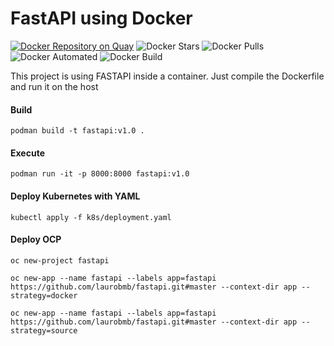 # FastAPI using Docker

[![Docker Repository on Quay](https://quay.io/repository/laurobmb/python_fastapi/status "Docker Repository on Quay")](https://quay.io/repository/laurobmb/python_fastapi)
![Docker Stars](https://img.shields.io/docker/stars/laurobmb/fastapi.svg)
![Docker Pulls](https://img.shields.io/docker/pulls/laurobmb/fastapi.svg)
![Docker Automated](https://img.shields.io/docker/automated/laurobmb/fastapi.svg)
![Docker Build](https://img.shields.io/docker/build/laurobmb/fastapi.svg)

This project is using FASTAPI inside a container. Just compile the Dockerfile and run it on the host

#### Build
    podman build -t fastapi:v1.0 .
#### Execute
    podman run -it -p 8000:8000 fastapi:v1.0
#### Deploy Kubernetes with YAML
    kubectl apply -f k8s/deployment.yaml
#### Deploy OCP
    oc new-project fastapi
    
    oc new-app --name fastapi --labels app=fastapi https://github.com/laurobmb/fastapi.git#master --context-dir app --strategy=docker

    oc new-app --name fastapi --labels app=fastapi https://github.com/laurobmb/fastapi.git#master --context-dir app --strategy=source

    